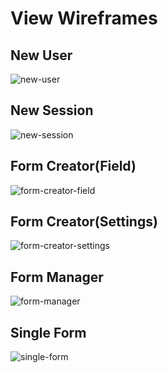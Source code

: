 # View Wireframes

## New User
![new-user]

## New Session
![new-session]

## Form Creator(Field)
![form-creator-field]

## Form Creator(Settings)
![form-creator-settings]

## Form Manager
![form-manager]

## Single Form
![single-form]

[new-user]: ./wireframes/Sign_up.png
[new-session]: ./wireframes/Login.png
[form-creator-settings]: ./wireframes/Form_Creator_Field_Settings.png
[form-creator-field]: ./wireframes/Form_Creator_Add_Field.png
[form-manager]: ./wireframes/Form_manager.png
[single-form]: ./wireframes/Single_Form.png

